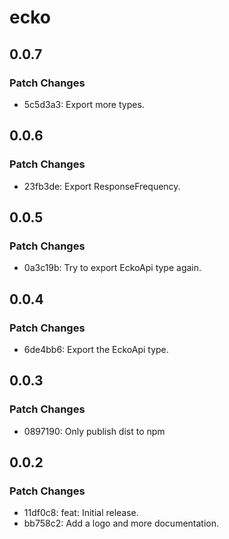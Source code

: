 # ecko

## 0.0.7

### Patch Changes

- 5c5d3a3: Export more types.

## 0.0.6

### Patch Changes

- 23fb3de: Export ResponseFrequency.

## 0.0.5

### Patch Changes

- 0a3c19b: Try to export EckoApi type again.

## 0.0.4

### Patch Changes

- 6de4bb6: Export the EckoApi type.

## 0.0.3

### Patch Changes

- 0897190: Only publish dist to npm

## 0.0.2

### Patch Changes

- 11df0c8: feat: Initial release.
- bb758c2: Add a logo and more documentation.
